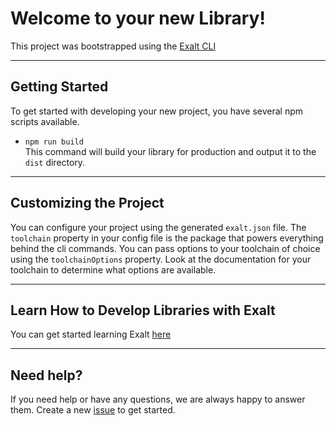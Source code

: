 # Welcome to your new Library!

This project was bootstrapped using the [Exalt CLI](https://www.npmjs.com/package/@exalt/cli)

---

## Getting Started

To get started with developing your new project, you have several npm scripts available.

- `npm run build` <br/>
This command will build your library for production and output it to the `dist` directory.

---

## Customizing the Project

You can configure your project using the generated `exalt.json` file.
The `toolchain` property in your config file is the package that powers everything behind the cli commands.
You can pass options to your toolchain of choice using the `toolchainOptions` property.
Look at the documentation for your toolchain to determine what options are available.

---

## Learn How to Develop Libraries with Exalt

You can get started learning Exalt [here](https://github.com/OutwalkStudios/exalt)

---

## Need help?

If you need help or have any questions, we are always happy to answer them.
Create a new [issue](https://github.com/OutwalkStudios/exalt/issues) to get started.